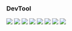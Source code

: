 ### DevTool
![](
https://img.shields.io/badge/OS-Windows11-blue?style=flat-square) ![](https://img.shields.io/badge/VM-Manjaro-brightgreen?style=flat-square) ![](https://img.shields.io/badge/IDE-Replit-red?style=flat-square) ![](https://img.shields.io/badge/IDE-IntelliJ-blueviolet?style=flat-square) ![](https://img.shields.io/badge/IDE-PyCarm-brightgreen?style=flat-square) ![](https://img.shields.io/badge/Language-Python-blue?style=flat-square) ![](https://img.shields.io/badge/Language-Java-red?style=flat-square) ![](https://img.shields.io/badge/Text%20Editor-Sublime%20Text-yellow?style=flat-square)

<!--
**x200706/x200706** is a ✨ _special_ ✨ repository because its `README.md` (this file) appears on your GitHub profile.

Here are some ideas to get you started:

- 🔭 I’m currently working on ...
- 🌱 I’m currently learning ...
- 👯 I’m looking to collaborate on ...
- 🤔 I’m looking for help with ...
- 💬 Ask me about ...
- 📫 How to reach me: ...
- 😄 Pronouns: ...
- ⚡ Fun fact: ...
-->
